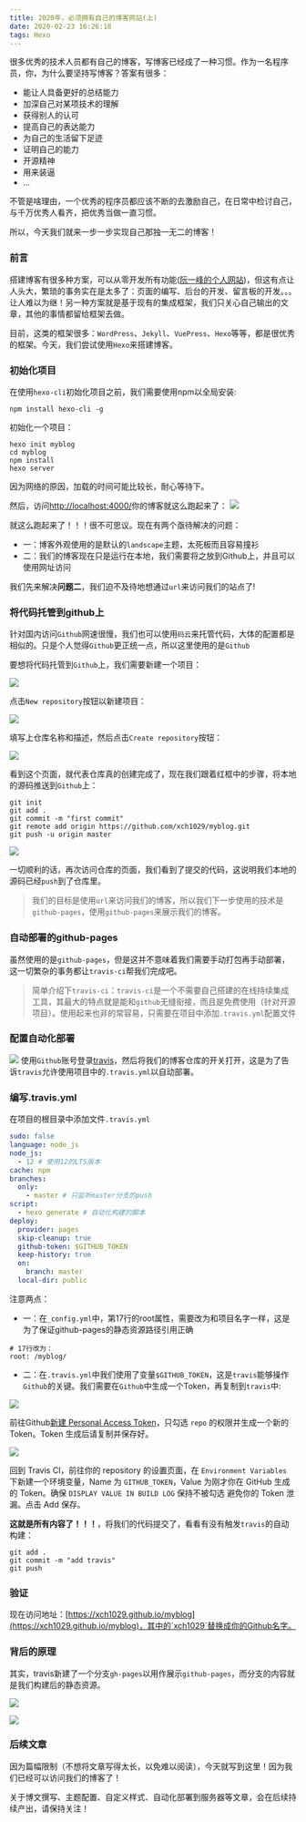 ```yaml
---
title: 2020年，必须拥有自己的博客网站(上)
date: 2020-02-23 16:26:18
tags: Hexo
---
```

很多优秀的技术人员都有自己的博客，写博客已经成了一种习惯。作为一名程序员，你，为什么要坚持写博客？答案有很多：

- 能让人具备更好的总结能力
- 加深自己对某项技术的理解
- 获得别人的认可
- 提高自己的表达能力
- 为自己的生活留下足迹
- 证明自己的能力
- 开源精神
- 用来装逼
- ...

不管是啥理由，一个优秀的程序员都应该不断的去激励自己，在日常中检讨自己，与千万优秀人看齐，把优秀当做一直习惯。

所以，今天我们就来一步一步实现自己那独一无二的博客！

### 前言
搭建博客有很多种方案，可以从零开发所有功能([阮一峰的个人网站](http://www.ruanyifeng.com/home.html))，但这有点让人头大，繁琐的事务实在是太多了：页面的编写、后台的开发、留言板的开发。。。让人难以为继！另一种方案就是基于现有的集成框架，我们只关心自己输出的文章，其他的事情都留给框架去做。

目前，这类的框架很多：`WordPress`、`Jekyll`、`VuePress`、`Hexo`等等，都是很优秀的框架。今天，我们尝试使用`Hexo`来搭建博客。

### 初始化项目
在使用`hexo-cli`初始化项目之前，我们需要使用npm以全局安装:
```
npm install hexo-cli -g
```
初始化一个项目：
```
hexo init myblog
cd myblog
npm install
hexo server
```
因为网络的原因，加载的时间可能比较长，耐心等待下。

然后，访问[http://localhost:4000/](http://localhost:4000/)你的博客就这么跑起来了：
![](https://user-gold-cdn.xitu.io/2020/2/23/17070b5619fd2a0e?w=1380&h=1040&f=png&s=423328)

就这么跑起来了！！！很不可思议。现在有两个亟待解决的问题：

- 一：博客外观使用的是默认的`landscape`主题，太死板而且容易撞衫
- 二：我们的博客现在只是运行在本地，我们需要将之放到Github上，并且可以使用网址访问

我们先来解决**问题二**，我们迫不及待地想通过`url`来访问我们的站点了!

### 将代码托管到github上
针对国内访问`Github`网速很慢，我们也可以使用`码云`来托管代码，大体的配置都是相似的。只是个人觉得`Github`更正统一点，所以这里使用的是`Github`

要想将代码托管到`Github`上，我们需要新建一个项目：

![](https://user-gold-cdn.xitu.io/2020/2/23/17070bdd1e57eece?w=379&h=242&f=png&s=15109)

点击`New repository`按钮以新建项目：

![](https://user-gold-cdn.xitu.io/2020/2/23/17070be88f40c738?w=1181&h=851&f=png&s=59408)


填写上仓库名称和描述，然后点击`Create repository`按钮：


![](https://user-gold-cdn.xitu.io/2020/2/23/17070bff10028013?w=1329&h=802&f=png&s=69581)

看到这个页面，就代表仓库真的创建完成了，现在我们跟着红框中的步骤，将本地的源码推送到`Github`上：
```
git init
git add .
git commit -m "first commit"
git remote add origin https://github.com/xch1029/myblog.git
git push -u origin master
```

![](https://user-gold-cdn.xitu.io/2020/2/23/17070c841b7ef3f1?w=1184&h=731&f=png&s=57195)

一切顺利的话，再次访问仓库的页面，我们看到了提交的代码，这说明我们本地的源码已经`push`到了仓库里。

> 我们的目标是使用`url`来访问我们的博客，所以我们下一步使用的技术是`github-pages`，使用`github-pages`来展示我们的博客。

### 自动部署的github-pages
虽然使用的是`github-pages`，但是这并不意味着我们需要手动打包再手动部署，这一切繁杂的事务都让`travis-ci`帮我们完成吧。

> 简单介绍下`travis-ci`：`travis-ci`是一个不需要自己搭建的在线持续集成工具，其最大的特点就是能和`github`无缝衔接，而且是免费使用（针对开源项目）。使用起来也非的常容易，只需要在项目中添加`.travis.yml`配置文件

### 配置自动化部署

![](https://user-gold-cdn.xitu.io/2020/2/23/17070da9d7feecc3?w=1260&h=622&f=png&s=55151)
使用`Github`账号登录[travis](https://www.travis-ci.org/)，然后将我们的博客仓库的开关打开，这是为了告诉`travis`允许使用项目中的`.travis.yml`以自动部署。

### 编写.travis.yml
在项目的根目录中添加文件`.travis.yml`
``` yml
sudo: false
language: node_js
node_js:
  - 12 # 使用12的LTS版本
cache: npm
branches:
  only:
    - master # 只监听master分支的push
script:
  - hexo generate # 自动化构建的脚本
deploy:
  provider: pages
  skip-cleanup: true
  github-token: $GITHUB_TOKEN
  keep-history: true
  on:
    branch: master
  local-dir: public
```

注意两点：
- 一：在`_config.yml`中，第17行的root属性，需要改为和项目名字一样，这是为了保证github-pages的静态资源路径引用正确
```
# 17行改为：
root: /myblog/
```
- 二：在`.travis.yml`中我们使用了变量`$GITHUB_TOKEN`，这是`travis`能够操作`Github`的关键。我们需要在`Github`中生成一个Token，再复制到`travis`中:


![](https://user-gold-cdn.xitu.io/2020/2/23/17070f53ace8e4ca?w=861&h=298&f=png&s=23595)
    
前往Github[新建 Personal Access Token](https://github.com/settings/tokens)，只勾选 `repo` 的权限并生成一个新的 Token。Token 生成后请复制并保存好。



![](https://user-gold-cdn.xitu.io/2020/2/23/17070fe514c4b8e5?w=1507&h=187&f=png&s=10228)

回到 Travis CI，前往你的 repository 的设置页面，在 `Environment Variables` 下新建一个环境变量，Name 为 `GITHUB_TOKEN`，Value 为刚才你在 GitHub 生成的 Token。确保 `DISPLAY VALUE IN BUILD LOG` 保持不被勾选 避免你的 Token 泄漏。点击 Add 保存。

**这就是所有内容了！！！**，将我们的代码提交了，看看有没有触发`travis`的自动构建：
```
git add .
git commit -m "add travis"
git push
```

### 验证
现在访问地址：[https://xch1029.github.io/myblog](https://xch1029.github.io/myblog)，其中的`xch1029`替换成你的Github名字。

### 背后的原理
其实，travis新建了一个分支`gh-pages`以用作展示`github-pages`，而分支的内容就是我们构建后的静态资源。

![](https://user-gold-cdn.xitu.io/2020/2/23/170710a5a632be9b?w=704&h=543&f=png&s=29694)

![](https://user-gold-cdn.xitu.io/2020/2/23/170710a7bfe049b6?w=901&h=306&f=png&s=17418)

### 后续文章
因为篇幅限制（不想将文章写得太长，以免难以阅读），今天就写到这里！因为我们已经可以访问我们的博客了！

关于博文撰写、主题配置、自定义样式、自动化部署到服务器等文章，会在后续持续产出，请保持关注！






